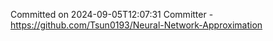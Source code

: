 Committed on 2024-09-05T12:07:31 
Committer - https://github.com/Tsun0193/Neural-Network-Approximation